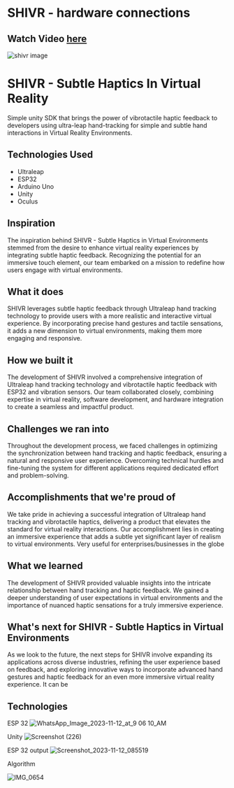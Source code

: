 # SHIVR - hardware connections

## Watch Video [here](https://youtu.be/B9XWB_IVgnA)

![shivr image](https://github.com/leonkoech/SHIVR-Hardware/assets/39020723/e920845b-a6e6-4082-a98e-5a6693d505b5)


# SHIVR - Subtle Haptics In Virtual Reality

Simple unity SDK that brings the power of vibrotactile haptic feedback to developers using ultra-leap hand-tracking for simple and subtle hand interactions in Virtual Reality Environments.

## Technologies Used

- Ultraleap
- ESP32
- Arduino Uno
- Unity
- Oculus



## Inspiration
The inspiration behind SHIVR - Subtle Haptics in Virtual Environments stemmed from the desire to enhance virtual reality experiences by integrating subtle haptic feedback. Recognizing the potential for an immersive touch element, our team embarked on a mission to redefine how users engage with virtual environments. 

## What it does
SHIVR leverages subtle haptic feedback through Ultraleap hand tracking technology to provide users with a more realistic and interactive virtual experience. By incorporating precise hand gestures and tactile sensations, it adds a new dimension to virtual environments, making them more engaging and responsive. 

## How we built it
The development of SHIVR involved a comprehensive integration of Ultraleap hand tracking technology and vibrotactile haptic feedback with ESP32 and vibration sensors. Our team collaborated closely, combining expertise in virtual reality, software development, and hardware integration to create a seamless and impactful product.

## Challenges we ran into
Throughout the development process, we faced challenges in optimizing the synchronization between hand tracking and haptic feedback, ensuring a natural and responsive user experience. Overcoming technical hurdles and fine-tuning the system for different applications required dedicated effort and problem-solving.

## Accomplishments that we're proud of
We take pride in achieving a successful integration of Ultraleap hand tracking and vibrotactile haptics, delivering a product that elevates the standard for virtual reality interactions. Our accomplishment lies in creating an immersive experience that adds a subtle yet significant layer of realism to virtual environments. Very useful for enterprises/businesses in the globe 

## What we learned
The development of SHIVR provided valuable insights into the intricate relationship between hand tracking and haptic feedback. We gained a deeper understanding of user expectations in virtual environments and the importance of nuanced haptic sensations for a truly immersive experience. 


## What's next for SHIVR - Subtle Haptics in Virtual Environments
As we look to the future, the next steps for SHIVR involve expanding its applications across diverse industries, refining the user experience based on feedback, and exploring innovative ways to incorporate advanced hand gestures and haptic feedback for an even more immersive virtual reality experience. It can be 


## Technologies

ESP 32 
![WhatsApp_Image_2023-11-12_at_9 06 10_AM](https://github.com/leonkoech/SHIVR-SDK/assets/39020723/b37561ee-0565-4ca2-bc3e-6d1ffe3f70a2)

Unity
![Screenshot (226)](https://github.com/leonkoech/SHIVR-SDK/assets/39020723/e149a019-6ff6-4d39-8f8d-32ad64bebecd)

ESP 32 output
![Screenshot_2023-11-12_085519](https://github.com/leonkoech/SHIVR-SDK/assets/39020723/ada10504-a57a-4a27-ace7-b017195eb220)

Algorithm

![IMG_0654](https://github.com/leonkoech/SHIVR-SDK/assets/39020723/5415d044-3ac6-4354-ad32-74c58370a330)



